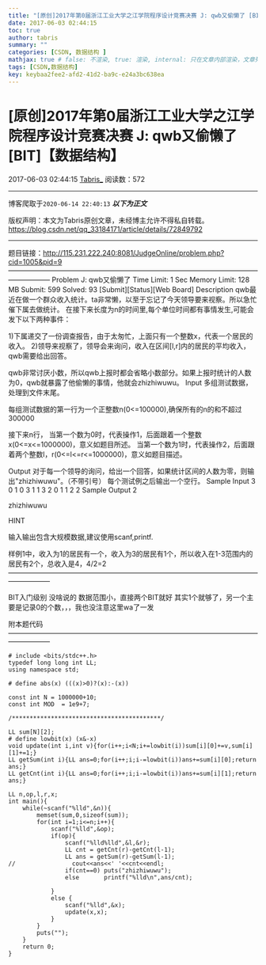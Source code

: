 ```yaml
---
title: "[原创]2017年第0届浙江工业大学之江学院程序设计竞赛决赛 J: qwb又偷懒了 [BIT]【数据结构】"
date: 2017-06-03 02:44:15
toc: true
author: tabris
summary: ""
categories: [CSDN, 数据结构 ]
mathjax: true # false: 不渲染, true: 渲染, internal: 只在文章内部渲染，文章列表中不渲染
tags: [CSDN,数据结构]
key: keybaa2fee2-afd2-41d2-ba9c-e24a3bc638ea
---
```


# [原创]2017年第0届浙江工业大学之江学院程序设计竞赛决赛 J: qwb又偷懒了 [BIT]【数据结构】

2017-06-03 02:44:15  [Tabris_](https://me.csdn.net/qq_33184171) 阅读数：572

---

博客爬取于`2020-06-14 22:40:13`
***以下为正文***

版权声明：本文为Tabris原创文章，未经博主允许不得私自转载。
https://blog.csdn.net/qq_33184171/article/details/72849792

<!-- more -->

---

题目链接：http://115.231.222.240:8081/JudgeOnline/problem.php?cid=1005&pid=9
——————————————————————————————————————————
Problem J: qwb又偷懒了
Time Limit: 1 Sec  Memory Limit: 128 MB
Submit: 599  Solved: 93
[Submit][Status][Web Board]
Description
qwb最近在做一个群众收入统计。ta非常懒，以至于忘记了今天领导要来视察。所以急忙催下属去做统计。
在接下来长度为n的时间里,每个单位时间都有事情发生,可能会发下以下两种事件：

1)下属递交了一份调查报告，由于太匆忙，上面只有一个整数x，代表一个居民的收入。
2)领导来视察了，领导会来询问，收入在区间[l,r]内的居民的平均收入，qwb需要给出回答。

qwb非常讨厌小数，所以qwb上报时都会省略小数部分。如果上报时统计的人数为0，qwb就暴露了他偷懒的事情，他就会zhizhiwuwu。
Input
多组测试数据，处理到文件末尾。

每组测试数据的第一行为一个正整数n(0<=100000),确保所有的n的和不超过300000

接下来n行，
当第一个数为0时，代表操作1，后面跟着一个整数x(0<=x<=1000000)，意义如题目所述。
当第一个数为1时，代表操作2，后面跟着两个整数l，r(0<=l<=r<=1000000)，意义如题目描述。

Output
对于每一个领导的询问，给出一个回答，如果统计区间的人数为零，则输出"zhizhiwuwu"。（不带引号）
每个测试例之后输出一个空行。
Sample Input
3
0 1
0 3
1 1 3
2
0 1
1 2 2
Sample Output
2

zhizhiwuwu

HINT

输入输出包含大规模数据,建议使用scanf,printf.


样例1中，收入为1的居民有一个，收入为3的居民有1个，所以收入在1-3范围内的居民有2个，总收入是4，4/2=2
——————————————————————————————————————————

BIT入门级别 没啥说的
数据范围小，直接两个BIT就好
其实1个就够了，另一个主要是记录0的个数，，，我也没注意这里wa了一发



附本题代码
——————————————————————————————————————————
```
# include <bits/stdc++.h>
typedef long long int LL;
using namespace std;
 
# define abs(x) (((x)>0)?(x):-(x))
 
const int N = 1000000+10;
const int MOD  = 1e9+7;
 
/******************************************/
 
LL sum[N][2];
# define lowbit(x) (x&-x)
void update(int i,int v){for(i++;i<N;i+=lowbit(i))sum[i][0]+=v,sum[i][1]+=1;}
LL getSum(int i){LL ans=0;for(i++;i;i-=lowbit(i))ans+=sum[i][0];return ans;}
LL getCnt(int i){LL ans=0;for(i++;i;i-=lowbit(i))ans+=sum[i][1];return ans;}
 
LL n,op,l,r,x;
int main(){
    while(~scanf("%lld",&n)){
        memset(sum,0,sizeof(sum));
        for(int i=1;i<=n;i++){
            scanf("%lld",&op);
            if(op){
                scanf("%lld%lld",&l,&r);
                LL cnt = getCnt(r)-getCnt(l-1);
                LL ans = getSum(r)-getSum(l-1);
//                cout<<ans<<' '<<cnt<<endl;
                if(cnt==0) puts("zhizhiwuwu");
                else       printf("%lld\n",ans/cnt);
 
            }
            else {
                scanf("%lld",&x);
                update(x,x);
            }
        }
        puts("");
    }
    return 0;
}
```